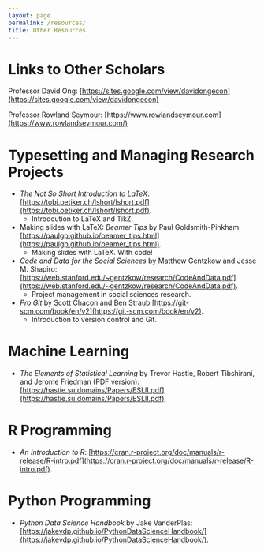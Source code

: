 ```yaml
---
layout: page
permalink: /resources/
title: Other Resources
---
```


# Links to Other Scholars

Professor David Ong: [https://sites.google.com/view/davidongecon](https://sites.google.com/view/davidongecon)

Professor Rowland Seymour: [https://www.rowlandseymour.com](https://www.rowlandseymour.com/)

# Typesetting and Managing Research Projects

* *The Not So Short Introduction to LaTeX*: [https://tobi.oetiker.ch/lshort/lshort.pdf](https://tobi.oetiker.ch/lshort/lshort.pdf).
  * Introdcution to LaTeX and TikZ.
* Making slides with LaTeX: *Beamer Tips* by Paul Goldsmith-Pinkham: [https://paulgp.github.io/beamer_tips.html](https://paulgp.github.io/beamer_tips.html).
  * Making slides with LaTeX. With code! 
* *Code and Data for the Social Sciences* by Matthew Gentzkow and Jesse M. Shapiro: [https://web.stanford.edu/~gentzkow/research/CodeAndData.pdf](https://web.stanford.edu/~gentzkow/research/CodeAndData.pdf).
  * Project management in social sciences research.
* *Pro Git* by Scott Chacon and Ben Straub [https://git-scm.com/book/en/v2](https://git-scm.com/book/en/v2).
  * Introduction to version control and Git.

# Machine Learning

* *The Elements of Statistical Learning* by Trevor Hastie, Robert Tibshirani, and Jerome Friedman (PDF version): [https://hastie.su.domains/Papers/ESLII.pdf](https://hastie.su.domains/Papers/ESLII.pdf).

# R Programming

* *An Introduction to R*: [https://cran.r-project.org/doc/manuals/r-release/R-intro.pdf](https://cran.r-project.org/doc/manuals/r-release/R-intro.pdf).

# Python Programming

* *Python Data Science Handbook* by Jake VanderPlas: [https://jakevdp.github.io/PythonDataScienceHandbook/](https://jakevdp.github.io/PythonDataScienceHandbook/). 
